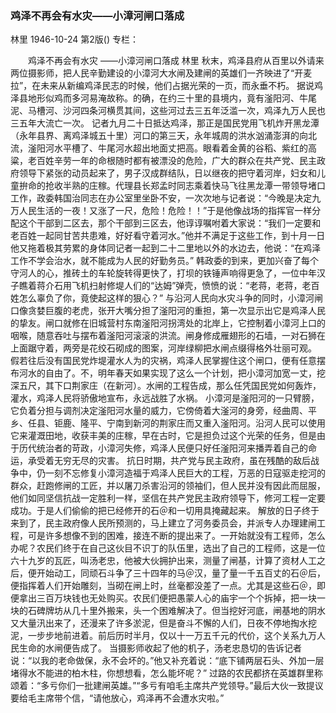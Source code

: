 ### 鸡泽不再会有水灾——小漳河闸口落成
林里
1946-10-24
第2版()
专栏：

　　鸡泽不再会有水灾
    ——小漳河闸口落成
    林里
    秋末，鸡泽县府从百里以外请来两位摄影师，把人民辛勤建设的小漳河大水闸及建闸的英雄们一齐映进了“开麦拉”，在未来从新编鸡泽民志的时候，他们占据光荣的一页，而永垂不朽。
    据说鸡泽县地形似鸡而多河易淹故称。的确，在约三十里的县境内，竟有滏阳河、牛尾泥、马槽河、沙河四条河横贯其间，这些河过去三五年泛滥一次，鸡泽九万人民也三五年大流亡一次。
    记者九月二十日抵达鸡泽，那正是国民党用飞机炸开黑龙潭（永年县界、离鸡泽城五十里）河口的第三天，永年城周的洪水汹涌澎湃的向北流，滏阳河水平槽了、牛尾河水超出地面丈把高。眼看着金黄的谷稻、紫红的高粱，老百姓辛劳一年的命根随时都有被漂没的危险，广大的群众在共产党、民主政府领导下紧张的动员起来了，男子汉成群结队，日以继夜的把守着河岸，妇女和儿童拚命的抢收半熟的庄稼。代理县长郑孟时同志乘着快马飞往黑龙潭一带领导堵口工作，政委韩国治同志在办公室里坐卧不安，一次次地与记者说：“今晚是决定九万人民生活的一夜！又涨了一尺，危险！危险！！”于是他像战场的指挥官一样分配这个干部到二区去，那个干部到三区去，他谆谆嘱咐着大家说：“我们一定要和老百姓一起同甘苦共患难，好好看守着河水。”他并不满足于这些工作，到十月一日他又拖着极其劳累的身体同记者一起到二十二里地以外的水边去，他说：“在鸡泽工作不学会治水，就不能成为人民的好勤务员。”
    韩政委的到来，更加兴奋了每个守河人的心，推砖土的车轮旋转得更快了，打坝的铁锤声响得更急了，一位中年汉子瞧着蒋介石用飞机扫射修堤人们的“达姆”弹壳，愤愤的说：“老蒋，老蒋，老百姓怎么辜负了你，竟使起这样的狠心？”
    与沿河人民向水灾斗争的同时，小漳河闸口像贪婪巨腹的老虎，张开大嘴分担了滏阳河的重担，第一次显示出它是鸡泽人民的挚友。闸口就修在旧城营村东南滏阳河拐湾处的北岸上，它控制着小漳河上口的咽喉，随意吞吐与摆布着滏阳河滚滚的洪流。闸身修成雁翅形的石墙，一对石狮在上面踞守着，两旁是花绞石砌成的图案，河岸绿柳把水闸点缀得格外壮丽可观。
    假若往后没有国民党炸堤灌水人为的灾祸，鸡泽人民掌握住这个闸口，便有任意摆布河水的自由了。不，明年春天如果实现了这么一个计划，把小漳河加宽一丈，挖深五尺，其下口荆家庄（在新河）。水闸的工程告成，那么任凭国民党如何轰炸，灌水，鸡泽人民将骄傲地宣布，永远战胜了水祸。
    小漳河是滏阳河的一只臂膀，它负着分担与调剂决定滏阳河水量的威力，它傍倚着大滏河的身旁，经曲周、平乡、任县、钜鹿、隆平、宁南到新河的荆家庄而又重入滏阳河。沿河人民可以使用它来灌溉田地，收获丰美的庄稼，早在古时，它是担负过这个光荣的任务，但是由于历代统治者的苛政，小漳河失修，鸡泽人民便只好任滏阳河来播弄着自己的命运，承受着无穷无尽的灾害。
    抗日时期，共产党与民主政府，虽在残酷的敌后战争中，仍一刻不忘修复小漳河造福于鸡泽人民巨大的工程，万恶的日寇驱走挖河的群众，赶跑修闸的工匠，并以屠刀杀害沿河的领袖们，但人民并没有因此而屈服，他们如同坚信抗战一定胜利一样，坚信在共产党民主政府领导下，修河工程一定要成功。于是人们偷偷的把已经修开的石＠和一切用具掩藏起来。
    解放的日子终于来到了，民主政府像人民所预测的，马上建立了河务委员会，并派专人办理建闸工程，可是许多想像不到的困难，接连不断的提出来了。一开始就没有工程师，怎么办呢？农民们终于在自己这伙目不识丁的队伍里，选出了自己的工程师，这是一位六十九岁的瓦匠，叫汤老忠，他被大伙拥护出来，测量了闸基，计算了资材人工之后，便开始动工，同顽石斗争了三十四年的马＠汉，量了量一千五百丈的石＠后，便指挥着人们开始雕刻，当砌在闸上时，丝毫都没差了一点。尤其是这些石＠，即便拿出三百万块钱也无处购买。农民们便把愚蒙人心的庙宇一个个拆掉，把一块一块的石碑牌坊从几十里外搬来，头一个困难解决了。但当挖好河底，闸基地的阴水又大量汛出来了，还漫来了许多淤泥，但是奋斗不懈的人们，日夜不停地掏水挖泥，一步步地前进着。前后历时半月，仅以十一万五千元的代价，这个关系九万人民生命的水闸便告成了。
    当摄影师收起了他的机子，汤老忠恳切的告诉记者说：“以我的老命做保，永不会坏的。”他又补充着说：“底下铺两层石头、外加一层堵得水不能进的柏木柱，你想想看，怎么能坏呢？”
    过路的农民都挤在英雄群里称颂着：“多亏你们一批建闸英雄。”“多亏有咱毛主席共产党领导。”最后大伙一致提议要给毛主席带个信，“请他放心，鸡泽再不会遭水灾啦。”

